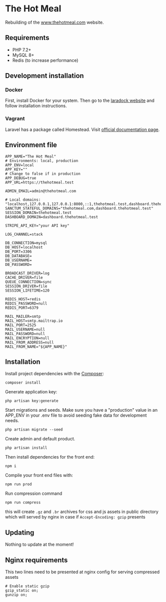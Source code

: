 # The Hot Meal
Rebuilding of the www.thehotmeal.com website.

## Requirements
- PHP 7.2+
- MySQL 8+
- Redis (to increase performance)

## Development installation
### Docker
First, install Docker for your system. Then go to the [laradock website](https://laradock.io/) and follow installation instructions.
### Vagrant
Laravel has a package called Homestead. Visit [official documentation page](https://laravel.com/docs/master/homestead).

## Environment file
```
APP_NAME="The Hot Meal"
# Environments: local, production
APP_ENV=local
APP_KEY=""
# Change to false if in production
APP_DEBUG=true
APP_URL=https://thehotmeal.test

ADMIN_EMAIL=admin@thehotmeal.com

# Local domains: "localhost,127.0.0.1,127.0.0.1:8000,::1,thehotmeal.test,dashboard.thehotmeal.test"
SANCTUM_STATEFUL_DOMAINS="thehotmeal.com,dashboard.thehotmeal.test"
SESSION_DOMAIN=thehotmeal.test
DASHBOARD_DOMAIN=dashboard.thehotmeal.test

STRIPE_API_KEY="your API key"

LOG_CHANNEL=stack

DB_CONNECTION=mysql
DB_HOST=localhost
DB_PORT=3306
DB_DATABASE=
DB_USERNAME=
DB_PASSWORD=

BROADCAST_DRIVER=log
CACHE_DRIVER=file
QUEUE_CONNECTION=sync
SESSION_DRIVER=file
SESSION_LIFETIME=120

REDIS_HOST=redis
REDIS_PASSWORD=null
REDIS_PORT=6379

MAIL_MAILER=smtp
MAIL_HOST=smtp.mailtrap.io
MAIL_PORT=2525
MAIL_USERNAME=null
MAIL_PASSWORD=null
MAIL_ENCRYPTION=null
MAIL_FROM_ADDRESS=null
MAIL_FROM_NAME="${APP_NAME}"
```

## Installation
Install project dependencies with the [Composer](https://getcomposer.org/):

`composer install`

Generate application key:

`php artisan key:generate`

Start migrations and seeds. Make sure you have a "production" value in an APP_ENV in your .env file to avoid seeding fake data for development needs.

`php artisan migrate --seed`

Create admin and default product.

`php artisan install`

Then install dependencies for the front end:

`npm i`

Compile your front end files with:

`npm run prod`

Run compression command

`npm run compress`

this will create `.gz` and `.br` archives for css and js assets in public directory which will served by nginx in case if `Accept-Encoding: gzip` presents

## Updating
Nothing to update at the moment!


## Nginx requirements

This two lines need to be presented at nginx config for serving compressed assets
```
# Enable static gzip
gzip_static on;
gunzip on;
```

